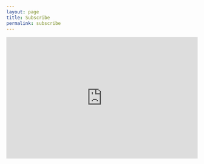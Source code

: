 ```yaml
---
layout: page
title: Subscribe
permalink: subscribe
---
```


<iframe src="https://nashp.substack.com/embed" width="100%" height="320" style="border:0px solid #EEE; background:white;" frameborder="0" scrolling="no"></iframe>
